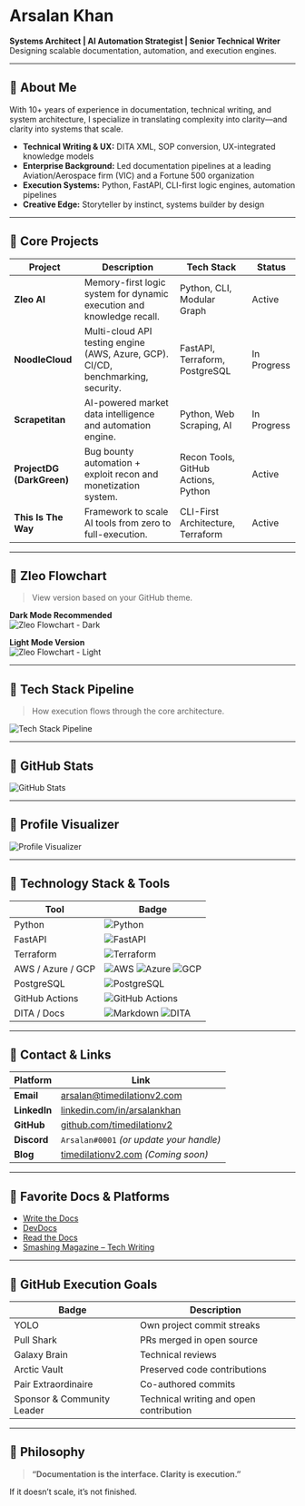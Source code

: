 # Arsalan Khan

**Systems Architect | AI Automation Strategist | Senior Technical Writer**  
Designing scalable documentation, automation, and execution engines.

---

## 🔹 About Me

With 10+ years of experience in documentation, technical writing, and system architecture, I specialize in translating complexity into clarity—and clarity into systems that scale.

- **Technical Writing & UX:** DITA XML, SOP conversion, UX-integrated knowledge models  
- **Enterprise Background:** Led documentation pipelines at a leading Aviation/Aerospace firm (VIC) and a Fortune 500 organization  
- **Execution Systems:** Python, FastAPI, CLI-first logic engines, automation pipelines  
- **Creative Edge:** Storyteller by instinct, systems builder by design

---

## 🔹 Core Projects

| Project                  | Description                                                                 | Tech Stack                             | Status       |
|--------------------------|-----------------------------------------------------------------------------|----------------------------------------|--------------|
| **Zleo AI**              | Memory-first logic system for dynamic execution and knowledge recall.       | Python, CLI, Modular Graph             | Active       |
| **NoodleCloud**          | Multi-cloud API testing engine (AWS, Azure, GCP). CI/CD, benchmarking, security. | FastAPI, Terraform, PostgreSQL         | In Progress  |
| **Scrapetitan**          | AI-powered market data intelligence and automation engine.                  | Python, Web Scraping, AI               | In Progress  |
| **ProjectDG (DarkGreen)**| Bug bounty automation + exploit recon and monetization system.              | Recon Tools, GitHub Actions, Python    | Active       |
| **This Is The Way**      | Framework to scale AI tools from zero to full-execution.                    | CLI-First Architecture, Terraform      | Active       |

---

## 🔹 Zleo Flowchart

> View version based on your GitHub theme.

**Dark Mode Recommended**  
![Zleo Flowchart - Dark](./images/zleo_flowchart_dark.png)

**Light Mode Version**  
![Zleo Flowchart - Light](./images/zleo_flowchart_light.png)

---

## 🔹 Tech Stack Pipeline

> How execution flows through the core architecture.

![Tech Stack Pipeline](./images/tech_stack_pipeline_dark.png)

---

## 🔹 GitHub Stats

![GitHub Stats](https://github-readme-stats.vercel.app/api?username=timedilationv2&show_icons=true&theme=dark&hide_border=true)

---

## 🔹 Profile Visualizer

![Profile Visualizer](https://github-profile-summary-cards.vercel.app/api/cards/profile-details?username=timedilationv2&theme=github_dark)

---

## 🔹 Technology Stack & Tools

| Tool           | Badge |
|----------------|-------|
| Python         | ![Python](https://img.shields.io/badge/Python-3670A0?style=for-the-badge&logo=python&logoColor=white) |
| FastAPI        | ![FastAPI](https://img.shields.io/badge/FastAPI-005571?style=for-the-badge&logo=fastapi) |
| Terraform      | ![Terraform](https://img.shields.io/badge/Terraform-623CE4?style=for-the-badge&logo=terraform) |
| AWS / Azure / GCP | ![AWS](https://img.shields.io/badge/AWS-232F3E?style=for-the-badge&logo=amazonaws) ![Azure](https://img.shields.io/badge/Azure-0078D4?style=for-the-badge&logo=microsoftazure) ![GCP](https://img.shields.io/badge/GCP-4285F4?style=for-the-badge&logo=googlecloud) |
| PostgreSQL     | ![PostgreSQL](https://img.shields.io/badge/PostgreSQL-4169E1?style=for-the-badge&logo=postgresql&logoColor=white) |
| GitHub Actions | ![GitHub Actions](https://img.shields.io/badge/GitHub_Actions-2088FF?style=for-the-badge&logo=githubactions&logoColor=white) |
| DITA / Docs    | ![Markdown](https://img.shields.io/badge/Markdown-000000?style=for-the-badge&logo=markdown) ![DITA](https://img.shields.io/badge/DITA_XML-FF6F00?style=for-the-badge) |

---

## 🔹 Contact & Links

| Platform    | Link |
|-------------|------|
| **Email**   | [arsalan@timedilationv2.com](mailto:arsalan@timedilationv2.com) |
| **LinkedIn**| [linkedin.com/in/arsalankhan](https://linkedin.com/in/arsalankhan) |
| **GitHub**  | [github.com/timedilationv2](https://github.com/timedilationv2) |
| **Discord** | `Arsalan#0001` *(or update your handle)* |
| **Blog**    | [timedilationv2.com](https://timedilationv2.com) *(Coming soon)* |

---

## 🔹 Favorite Docs & Platforms

- [Write the Docs](https://www.writethedocs.org/)  
- [DevDocs](https://devdocs.io/)  
- [Read the Docs](https://readthedocs.org/)  
- [Smashing Magazine – Tech Writing](https://www.smashingmagazine.com/category/writing/)

---

## 🔹 GitHub Execution Goals

| Badge | Description |
|-------|-------------|
| YOLO | Own project commit streaks |
| Pull Shark | PRs merged in open source |
| Galaxy Brain | Technical reviews |
| Arctic Vault | Preserved code contributions |
| Pair Extraordinaire | Co-authored commits |
| Sponsor & Community Leader | Technical writing and open contribution |

---

## 🔹 Philosophy

> **“Documentation is the interface. Clarity is execution.”**

If it doesn’t scale, it’s not finished.
